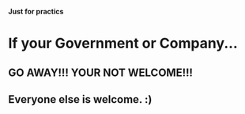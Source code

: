 **Just for practics**

# If your Government or Company...
 ## GO AWAY!!! YOUR NOT WELCOME!!!
## Everyone else is welcome. :)
